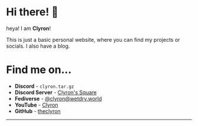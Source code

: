 # Hi there! 👋 
heya! I am **Clyron**!

This is just a basic personal website, where you can find my projects or socials. I also have a blog.


# Find me on...
* **Discord** - `clyron.tar.gz`
* **Discord Server** - [Clyron's Square][1]
* **Fediverse** - <a rel="me" href="https://wetdry.world/@clyron">@clyron@wetdry.world</a>
* **YouTube** - [Clyron][2]
* **GitHub** - [theclyron][3]

---

[1]: https://discord.gg/wDxDKJU2sj
[2]: https://youtube.com/@Clyron
[3]: https://github.com/theclyron